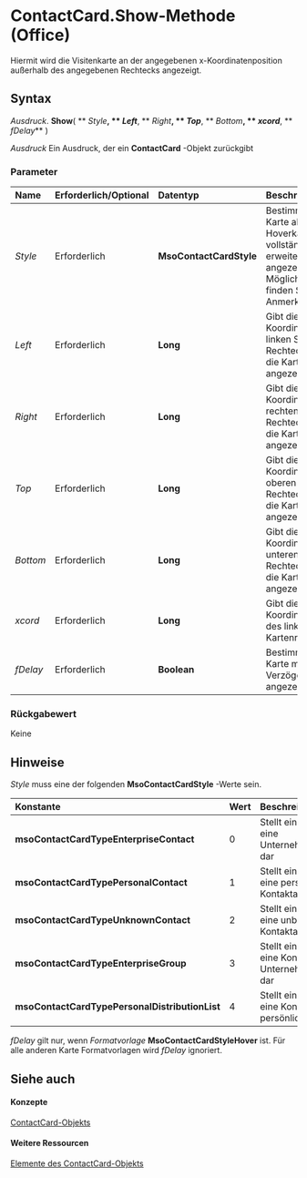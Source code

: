 
# ContactCard.Show-Methode (Office)

Hiermit wird die Visitenkarte an der angegebenen x-Koordinatenposition außerhalb des angegebenen Rechtecks angezeigt.


## Syntax

 _Ausdruck_. **Show**( ** _Style_**, ** _Left_**, ** _Right_**, ** _Top_**, ** _Bottom_**, ** _xcord_**, ** _fDelay_** )

 _Ausdruck_ Ein Ausdruck, der ein **ContactCard** -Objekt zurückgibt


### Parameter



|**Name**|**Erforderlich/Optional**|**Datentyp**|**Beschreibung**|
|:-----|:-----|:-----|:-----|
| _Style_|Erforderlich|**MsoContactCardStyle**|Bestimmt, ob die Karte als Hoverkarte oder als vollständig erweiterte Karte angezeigt wird. Mögliche Werte finden Sie in den Anmerkungen.|
| _Left_|Erforderlich|**Long**|Gibt die x-Koordinate der linken Seite des Rechtecks an, wo die Karte nicht angezeigt wird|
| _Right_|Erforderlich|**Long**|Gibt die x-Koordinate der rechten Seite des Rechtecks an, wo die Karte nicht angezeigt wird|
| _Top_|Erforderlich|**Long**|Gibt die y-Koordinate der oberen Seite des Rechtecks an, wo die Karte nicht angezeigt wird|
| _Bottom_|Erforderlich|**Long**|Gibt die y-Koordinate der unteren Seite des Rechtecks an, wo die Karte nicht angezeigt wird|
| _xcord_|Erforderlich|**Long**|Gibt die x-Koordinatenposition des linken Kartenrands an|
| _fDelay_|Erforderlich|**Boolean**|Bestimmt, ob die Karte mit Verzögerung angezeigt wird|

### Rückgabewert

Keine


## Hinweise

 _Style_ muss eine der folgenden **MsoContactCardStyle** -Werte sein.



|**Konstante**|**Wert**|**Beschreibung**|
|:-----|:-----|:-----|
|**msoContactCardTypeEnterpriseContact**|0|Stellt eine Visitenkarte für eine Unternehmenskontaktadresse dar|
|**msoContactCardTypePersonalContact**|1|Stellt eine Visitenkarte für eine persönliche Kontaktadresse dar|
|**msoContactCardTypeUnknownContact**|2|Stellt eine Visitenkarte für eine unbekannte Kontaktadresse dar|
|**msoContactCardTypeEnterpriseGroup**|3|Stellt eine Visitenkarte für eine Kontaktadresse in der Unternehmensverteilerliste dar|
|**msoContactCardTypePersonalDistributionList**|4|Stellt eine Visitenkarte für eine Kontaktadresse in der persönlichen Verteilerliste dar|
 _fDelay_ gilt nur, wenn _Formatvorlage_ **MsoContactCardStyleHover** ist. Für alle anderen Karte Formatvorlagen wird _fDelay_ ignoriert.


## Siehe auch


#### Konzepte


[ContactCard-Objekts](148c7268-e12c-d9ae-d31f-b625067eb352.md)
#### Weitere Ressourcen


[Elemente des ContactCard-Objekts](http://msdn.microsoft.com/library/8e7fc57b-7abc-7a94-c1ab-a1283f890c27%28Office.15%29.aspx)